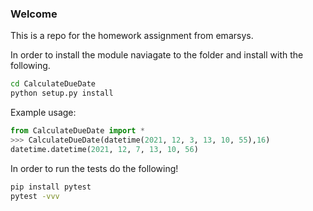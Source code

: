 ### Welcome

This is a repo for the homework assignment from emarsys.

In order to install the module naviagate to the folder and install with the following.

``` bash
cd CalculateDueDate
python setup.py install
```

Example usage:

``` python
from CalculateDueDate import *
>>> CalculateDueDate(datetime(2021, 12, 3, 13, 10, 55),16)
datetime.datetime(2021, 12, 7, 13, 10, 56)
```


In order to run the tests do the following!

``` bash 
pip install pytest
pytest -vvv
```